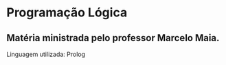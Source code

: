 # Programação Lógica

## Matéria ministrada pelo professor Marcelo Maia.

Linguagem utilizada: Prolog
